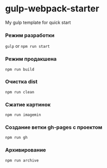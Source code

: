 # gulp-webpack-starter
My gulp template for quick start

### Режим разработки

`gulp` or `npm run start`

### Режим продакшена

`npm run build`

### Очистка dist

`npm run clean`

### Сжатие картинок

`npm run imagemin`

### Создание ветки gh-pages c проектом

`npm run gh`

### Архивирование

`npm run archive`

